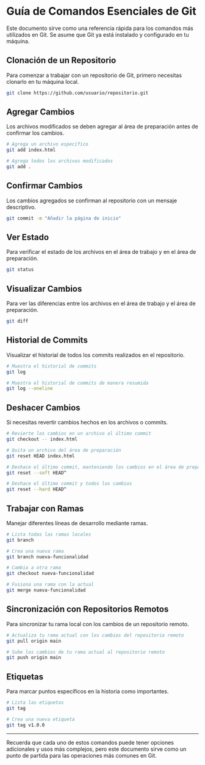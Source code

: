 
# Guía de Comandos Esenciales de Git

Este documento sirve como una referencia rápida para los comandos más utilizados en Git. Se asume que Git ya está instalado y configurado en tu máquina.

## Clonación de un Repositorio

Para comenzar a trabajar con un repositorio de Git, primero necesitas clonarlo en tu máquina local.

```bash
git clone https://github.com/usuario/repositorio.git
```

## Agregar Cambios

Los archivos modificados se deben agregar al área de preparación antes de confirmar los cambios.

```bash
# Agrega un archivo específico
git add index.html

# Agrega todos los archivos modificados
git add .
```

## Confirmar Cambios

Los cambios agregados se confirman al repositorio con un mensaje descriptivo.

```bash
git commit -m "Añadir la página de inicio"
```

## Ver Estado

Para verificar el estado de los archivos en el área de trabajo y en el área de preparación.

```bash
git status
```

## Visualizar Cambios

Para ver las diferencias entre los archivos en el área de trabajo y el área de preparación.

```bash
git diff
```

## Historial de Commits

Visualizar el historial de todos los commits realizados en el repositorio.

```bash
# Muestra el historial de commits
git log

# Muestra el historial de commits de manera resumida
git log --oneline
```

## Deshacer Cambios

Si necesitas revertir cambios hechos en los archivos o commits.

```bash
# Revierte los cambios en un archivo al último commit
git checkout -- index.html

# Quita un archivo del área de preparación
git reset HEAD index.html

# Deshace el último commit, manteniendo los cambios en el área de preparación
git reset --soft HEAD^

# Deshace el último commit y todos los cambios
git reset --hard HEAD^
```

## Trabajar con Ramas

Manejar diferentes líneas de desarrollo mediante ramas.

```bash
# Lista todas las ramas locales
git branch

# Crea una nueva rama
git branch nueva-funcionalidad

# Cambia a otra rama
git checkout nueva-funcionalidad

# Fusiona una rama con la actual
git merge nueva-funcionalidad
```

## Sincronización con Repositorios Remotos

Para sincronizar tu rama local con los cambios de un repositorio remoto.

```bash
# Actualiza tu rama actual con los cambios del repositorio remoto
git pull origin main

# Sube los cambios de tu rama actual al repositorio remoto
git push origin main
```

## Etiquetas

Para marcar puntos específicos en la historia como importantes.

```bash
# Lista las etiquetas
git tag

# Crea una nueva etiqueta
git tag v1.0.0
```

---

Recuerda que cada uno de estos comandos puede tener opciones adicionales y usos más complejos, pero este documento sirve como un punto de partida para las operaciones más comunes en Git.

